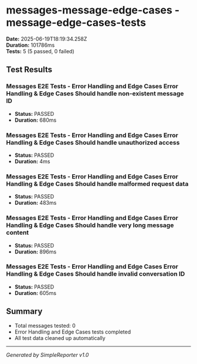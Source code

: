 # messages-message-edge-cases - message-edge-cases-tests

**Date:** 2025-06-19T18:19:34.258Z  
**Duration:** 101786ms  
**Tests:** 5 (5 passed, 0 failed)

## Test Results


### Messages E2E Tests - Error Handling and Edge Cases Error Handling & Edge Cases Should handle non-existent message ID
- **Status:** PASSED
- **Duration:** 680ms



### Messages E2E Tests - Error Handling and Edge Cases Error Handling & Edge Cases Should handle unauthorized access
- **Status:** PASSED
- **Duration:** 4ms



### Messages E2E Tests - Error Handling and Edge Cases Error Handling & Edge Cases Should handle malformed request data
- **Status:** PASSED
- **Duration:** 483ms



### Messages E2E Tests - Error Handling and Edge Cases Error Handling & Edge Cases Should handle very long message content
- **Status:** PASSED
- **Duration:** 896ms



### Messages E2E Tests - Error Handling and Edge Cases Error Handling & Edge Cases Should handle invalid conversation ID
- **Status:** PASSED
- **Duration:** 605ms



## Summary

- Total messages tested: 0
- Error Handling and Edge Cases tests completed
- All test data cleaned up automatically

---
*Generated by SimpleReporter v1.0*
